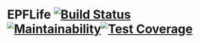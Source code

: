 # EPFLife [![Build Status](https://travis-ci.org/njomeau/zuluzulu.svg?branch=master)](https://travis-ci.org/njomeau/zuluzulu)[![Maintainability](https://api.codeclimate.com/v1/badges/d25a0b17c096da08c392/maintainability)](https://codeclimate.com/github/njomeau/zuluzulu/maintainability)[![Test Coverage](https://api.codeclimate.com/v1/badges/d25a0b17c096da08c392/test_coverage)](https://codeclimate.com/github/njomeau/zuluzulu/test_coverage)
  
  
